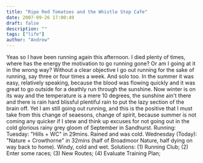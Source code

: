 ```yaml
---
title: "Ripe Red Tomatoes and the Whistle Stop Cafe"
date: 2007-09-26 17:00:49
draft: false
description: ""
tags: ["life"]
author: "Andrew"
---
```


Yeas so I have been running again this afternoon. I died plenty of times, where has the energy the motivation to go running gone? Or am I going at it in the wrong way? Without a clear objective I go out running for the sake of running, say three or four times a week. And solo too. In the summer it was easy, relatively speaking, because the blood was flowing quickly and it was great to go outside for a deathly run through the sunshine. Now winter is on its way and the temperature is a mere 10 degrees, the sunshine ain't there and there is rain hard blissful plentiful rain to put the lazy section of the brain off. Yet I am still going out running, and this is the positive that I must take from this change of seaesons, change of spirit, because summer is not coming any quicker if I stew and think up excuses for not going out in the cold glorious rainy grey gloom of September in Sandhurst. Running: Tuesday: "Hills + WC" in 29mins. Rained and was cold. Wednesday (Today): "Nature + Crowthorne" in 32mins (half of Broadmoor Nature, half dying on way back to home). Windy, cold and wet. Solutions: (1) Running Club; (2) Enter some races; (3) New Routes; (4) Evaluate Training Plan;
